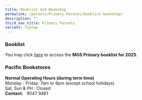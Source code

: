 ```yaml
---
title: Booklist and Bookshop
permalink: /parents/Primary-Parents/booklist-bookshop/
description: ""
third_nav_title: Primary Parents
variant: tiptap
---
```

<h3>Booklist</h3>
<p>You may click&nbsp;<a href="https://drive.google.com/drive/folders/1CLuGxKLKxBkkmaUgAeVJNISnrRwSJUG1?usp=drive_link" rel="noopener noreferrer nofollow" target="_blank">here</a>&nbsp;to
access the&nbsp;<strong>MGS Primary booklist for 2025</strong>.</p>
<h3>Pacific Bookstores</h3>
<p><strong>Normal Operating Hours (during term time)</strong> 
<br>Monday - Friday: 7am to 4pm (except school holidays)
<br>Sat, Sun &amp; PH : Closed
<br><strong>Contact:</strong>&nbsp;&nbsp;&nbsp;9047 9461</p>